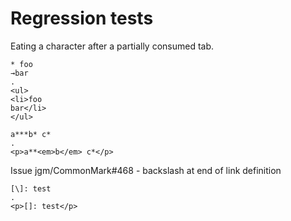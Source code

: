 # Regression tests

Eating a character after a partially consumed tab.

```````````````````````````````` example
* foo
→bar
.
<ul>
<li>foo
bar</li>
</ul>
````````````````````````````````

```````````````````````````````` example
a***b* c*
.
<p>a**<em>b</em> c*</p>
````````````````````````````````

Issue jgm/CommonMark#468 - backslash at end of link definition

```````````````````````````````` example
[\]: test
.
<p>[]: test</p>
````````````````````````````````
